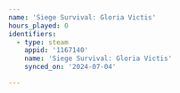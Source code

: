 ```yaml
---
name: 'Siege Survival: Gloria Victis'
hours_played: 0
identifiers:
  - type: steam
    appid: '1167140'
    name: 'Siege Survival: Gloria Victis'
    synced_on: '2024-07-04'

---
```

